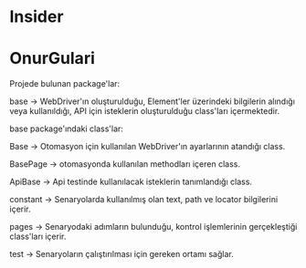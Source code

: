# Insider
# OnurGulari



Projede bulunan package'lar:

base -> WebDriver'ın oluşturulduğu, Element'ler üzerindeki bilgilerin alındığı veya kullanıldığı, API için isteklerin oluşturulduğu class'ları içermektedir.

base package'ındaki class'lar:

  Base -> Otomasyon için kullanılan WebDriver'ın ayarlarının atandığı class.

  BasePage -> otomasyonda kullanılan methodları içeren class.

  ApiBase -> Api testinde kullanılacak isteklerin tanımlandığı class.


constant -> Senaryolarda kullanılmış olan text, path ve locator bilgilerini içerir.

pages -> Senaryodaki adımların bulunduğu, kontrol işlemlerinin gerçekleştiği class'ları içerir.

test -> Senaryoların çalıştırılması için gereken ortamı sağlar.
